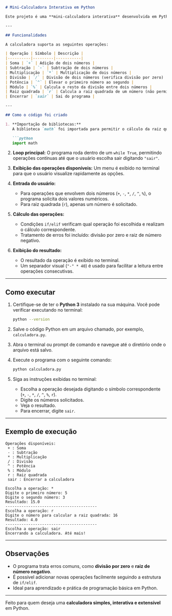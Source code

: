 
````markdown
# Mini-Calculadora Interativa em Python

Este projeto é uma **mini-calculadora interativa** desenvolvida em Python. O programa permite ao usuário realizar várias operações matemáticas básicas e avançadas, incluindo soma, subtração, multiplicação, divisão, potência, módulo e raiz quadrada. A calculadora funciona em loop, permitindo múltiplas operações até que o usuário escolha encerrar o programa.

---

## Funcionalidades

A calculadora suporta as seguintes operações:

| Operação | Símbolo | Descrição |
|----------|---------|-----------|
| Soma | `+` | Adição de dois números |
| Subtração | `-` | Subtração de dois números |
| Multiplicação | `*` | Multiplicação de dois números |
| Divisão | `/` | Divisão de dois números (verifica divisão por zero) |
| Potência | `^` | Elevar o primeiro número ao segundo |
| Módulo | `%` | Calcula o resto da divisão entre dois números |
| Raiz quadrada | `r` | Calcula a raiz quadrada de um número (não permite números negativos) |
| Encerrar | `sair` | Sai do programa |

---

## Como o código foi criado

1. **Importação de bibliotecas:**  
   A biblioteca `math` foi importada para permitir o cálculo da raiz quadrada.

   ```python
   import math
````

2. **Loop principal:**
   O programa roda dentro de um `while True`, permitindo operações contínuas até que o usuário escolha sair digitando `"sair"`.

3. **Exibição das operações disponíveis:**
   Um menu é exibido no terminal para que o usuário visualize rapidamente as opções.

4. **Entrada do usuário:**

   * Para operações que envolvem dois números (`+`, `-`, `*`, `/`, `^`, `%`), o programa solicita dois valores numéricos.
   * Para raiz quadrada (`r`), apenas um número é solicitado.

5. **Cálculo das operações:**

   * Condições `if/elif` verificam qual operação foi escolhida e realizam o cálculo correspondente.
   * Tratamento de erros foi incluído: divisão por zero e raiz de número negativo.

6. **Exibição do resultado:**

   * O resultado da operação é exibido no terminal.
   * Um separador visual (`"-" * 40`) é usado para facilitar a leitura entre operações consecutivas.

---

## Como executar

1. Certifique-se de ter o **Python 3** instalado na sua máquina.
   Você pode verificar executando no terminal:

   ```bash
   python --version
   ```

2. Salve o código Python em um arquivo chamado, por exemplo, `calculadora.py`.

3. Abra o terminal ou prompt de comando e navegue até o diretório onde o arquivo está salvo.

4. Execute o programa com o seguinte comando:

   ```bash
   python calculadora.py
   ```

5. Siga as instruções exibidas no terminal:

   * Escolha a operação desejada digitando o símbolo correspondente (`+`, `-`, `*`, `/`, `^`, `%`, `r`).
   * Digite os números solicitados.
   * Veja o resultado.
   * Para encerrar, digite `sair`.

---

## Exemplo de execução

```
Operações disponíveis:
 + : Soma
 - : Subtração
 * : Multiplicação
 / : Divisão
 ^ : Potência
 % : Módulo
 r : Raiz quadrada
 sair : Encerrar a calculadora

Escolha a operação: *
Digite o primeiro número: 5
Digite o segundo número: 3
Resultado: 15.0
----------------------------------------
Escolha a operação: r
Digite o número para calcular a raiz quadrada: 16
Resultado: 4.0
----------------------------------------
Escolha a operação: sair
Encerrando a calculadora. Até mais!
```

---

## Observações

* O programa trata erros comuns, como **divisão por zero** e **raiz de número negativo**.
* É possível adicionar novas operações facilmente seguindo a estrutura de `if/elif`.
* Ideal para aprendizado e prática de programação básica em Python.

---

Feito para quem deseja uma **calculadora simples, interativa e extensível** em Python.

```
